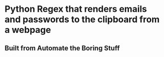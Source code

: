 # Python Regex that renders emails and passwords to the clipboard from a webpage

## Built from Automate the Boring Stuff
